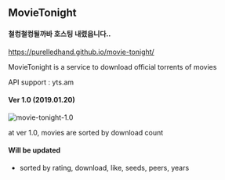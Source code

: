 ## MovieTonight

#### 철컹철컹될까바 호스팅 내렸읍니다..

https://purelledhand.github.io/movie-tonight/

MovieTonight is a service to download official torrents of movies

API support : yts.am

#### Ver 1.0 (2019.01.20)

![movie-tonight-1.0](movie-tonight-1.0.gif)

at ver 1.0, movies are sorted by download count

#### Will be updated

* sorted by rating, download, like, seeds, peers, years


